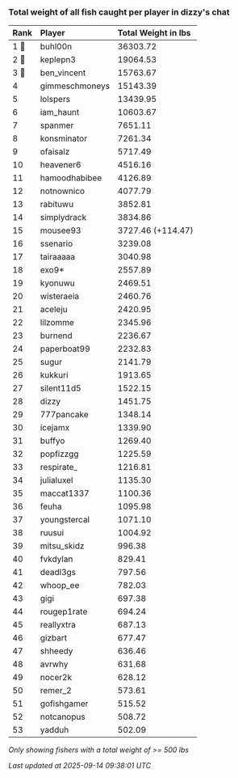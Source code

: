 ### Total weight of all fish caught per player in dizzy's chat

| Rank  | Player         | Total Weight in lbs |
|:------|:---------------|:--------------------|
| 1 🥇  | buhl00n        | 36303.72            |
| 2 🥈  | keplepn3       | 19064.53            |
| 3 🥉  | ben_vincent    | 15763.67            |
| 4     | gimmeschmoneys | 15143.39            |
| 5     | lolspers       | 13439.95            |
| 6     | iam_haunt      | 10603.67            |
| 7     | spanmer        | 7651.11             |
| 8     | konsminator    | 7261.34             |
| 9     | ofaisalz       | 5717.49             |
| 10    | heavener6      | 4516.16             |
| 11    | hamoodhabibee  | 4126.89             |
| 12    | notnownico     | 4077.79             |
| 13    | rabituwu       | 3852.81             |
| 14    | simplydrack    | 3834.86             |
| 15    | mousee93       | 3727.46 (+114.47)   |
| 16    | ssenario       | 3239.08             |
| 17    | tairaaaaa      | 3040.98             |
| 18    | exo9*          | 2557.89             |
| 19    | kyonuwu        | 2469.51             |
| 20    | wisteraeia     | 2460.76             |
| 21    | aceleju        | 2420.95             |
| 22    | lilzomme       | 2345.96             |
| 23    | burnend        | 2236.67             |
| 24    | paperboat99    | 2232.83             |
| 25    | sugur          | 2141.79             |
| 26    | kukkuri        | 1913.65             |
| 27    | silent11d5     | 1522.15             |
| 28    | dizzy          | 1451.75             |
| 29    | 777pancake     | 1348.14             |
| 30    | icejamx        | 1339.90             |
| 31    | buffyo         | 1269.40             |
| 32    | popfizzgg      | 1225.59             |
| 33    | respirate_     | 1216.81             |
| 34    | julialuxel     | 1135.30             |
| 35    | maccat1337     | 1100.36             |
| 36    | feuha          | 1095.98             |
| 37    | youngstercal   | 1071.10             |
| 38    | ruusui         | 1004.92             |
| 39    | mitsu_skidz    | 996.38              |
| 40    | fvkdylan       | 829.41              |
| 41    | deadl3gs       | 797.56              |
| 42    | whoop_ee       | 782.03              |
| 43    | gigi           | 697.38              |
| 44    | rougep1rate    | 694.24              |
| 45    | reallyxtra     | 687.13              |
| 46    | gizbart        | 677.47              |
| 47    | shheedy        | 636.46              |
| 48    | avrwhy         | 631.68              |
| 49    | nocer2k        | 628.12              |
| 50    | remer_2        | 573.61              |
| 51    | gofishgamer    | 515.52              |
| 52    | notcanopus     | 508.72              |
| 53    | yadduh         | 502.09              |

_Only showing fishers with a total weight of >= 500 lbs_

_Last updated at 2025-09-14 09:38:01 UTC_